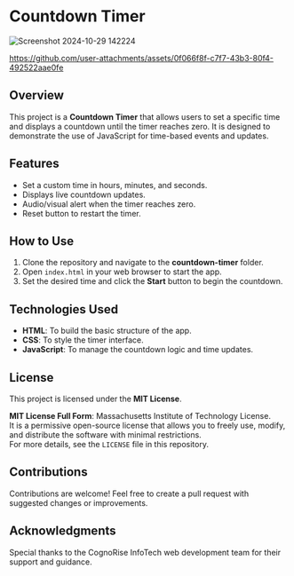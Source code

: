 # Countdown Timer 
![Screenshot 2024-10-29 142224](https://github.com/user-attachments/assets/f80f084b-8aff-4421-b60e-aa8ca61b2674)


https://github.com/user-attachments/assets/0f066f8f-c7f7-43b3-80f4-492522aae0fe



## Overview
This project is a **Countdown Timer** that allows users to set a specific time and displays a countdown until the timer reaches zero. It is designed to demonstrate the use of JavaScript for time-based events and updates.

## Features
- Set a custom time in hours, minutes, and seconds.
- Displays live countdown updates.
- Audio/visual alert when the timer reaches zero.
- Reset button to restart the timer.

## How to Use
1. Clone the repository and navigate to the **countdown-timer** folder.
2. Open `index.html` in your web browser to start the app.
3. Set the desired time and click the **Start** button to begin the countdown.

## Technologies Used
- **HTML**: To build the basic structure of the app.
- **CSS**: To style the timer interface.
- **JavaScript**: To manage the countdown logic and time updates.

## License
This project is licensed under the **MIT License**.  

**MIT License Full Form**: Massachusetts Institute of Technology License.  
It is a permissive open-source license that allows you to freely use, modify, and distribute the software with minimal restrictions.  
For more details, see the `LICENSE` file in this repository.

## Contributions
Contributions are welcome! Feel free to create a pull request with suggested changes or improvements.

## Acknowledgments
Special thanks to the CognoRise InfoTech web development team for their support and guidance.
